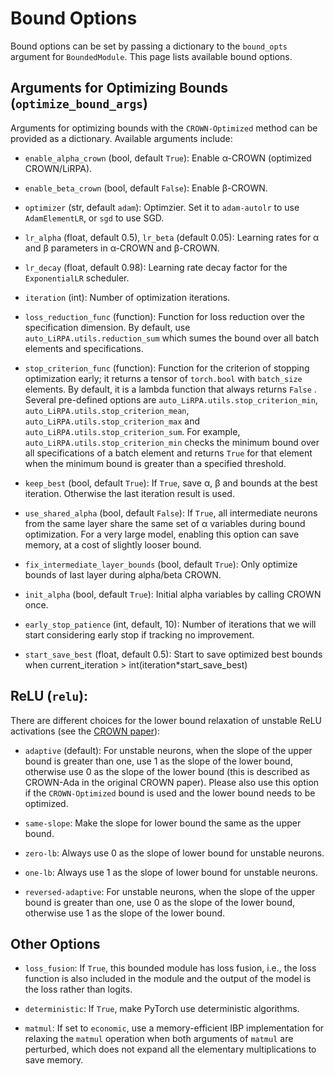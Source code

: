 Bound Options
====================

Bound options can be set by passing a dictionary to the `bound_opts` argument for `BoundedModule`.
This page lists available bound options.

## Arguments for Optimizing Bounds (`optimize_bound_args`)

Arguments for optimizing bounds with the `CROWN-Optimized` method can be provided as a dictionary. Available arguments include:

* `enable_alpha_crown` (bool, default `True`): Enable α-CROWN (optimized CROWN/LiRPA).

* `enable_beta_crown` (bool, default `False`): Enable β-CROWN.

* `optimizer` (str, default `adam`): Optimzier. Set it to `adam-autolr` to use `AdamElementLR`, or `sgd` to use SGD.

* `lr_alpha` (float, default 0.5), `lr_beta` (default 0.05): Learning rates for α and β parameters in α-CROWN and β-CROWN.

* `lr_decay` (float, default 0.98): Learning rate decay factor for the `ExponentialLR` scheduler.

* `iteration` (int): Number of optimization iterations.

* `loss_reduction_func` (function): Function for loss reduction over the specification dimension. By default, use `auto_LiRPA.utils.reduction_sum` which sumes the bound over all batch elements and specifications.

* `stop_criterion_func` (function): Function for the criterion of stopping optimization early; it returns a tensor of `torch.bool` with `batch_size` elements. By default, it is a lambda function that always returns `False` . Several pre-defined options are `auto_LiRPA.utils.stop_criterion_min`, `auto_LiRPA.utils.stop_criterion_mean`, `auto_LiRPA.utils.stop_criterion_max` and `auto_LiRPA.utils.stop_criterion_sum`. For example, `auto_LiRPA.utils.stop_criterion_min` checks the minimum bound over all specifications of a batch element and returns `True` for that element when the minimum bound is greater than a specified threshold.

* `keep_best` (bool, default `True`): If `True`, save α, β and bounds at the best iteration. Otherwise the last iteration result is used.

* `use_shared_alpha` (bool, default `False`): If `True`, all intermediate neurons from the same layer share the same set of α variables during bound optimization. For a very large model, enabling this option can save memory, at a cost of slightly looser bound.

* `fix_intermediate_layer_bounds` (bool, default `True`): Only optimize bounds of last layer during alpha/beta CROWN.

* `init_alpha` (bool, default `True`): Initial alpha variables by calling CROWN once.

* `early_stop_patience` (int, default, 10): Number of iterations that we will start considering early stop if tracking no improvement.

* `start_save_best` (float, default 0.5): Start to save optimized best bounds when current_iteration > int(iteration*start_save_best)


## ReLU (`relu`):

There are different choices for the lower bound relaxation of unstable ReLU activations (see the [CROWN paper](https://arxiv.org/pdf/1811.00866.pdf)):

* `adaptive` (default): For unstable neurons, when the slope of the upper bound is greater than one, use 1 as the slope of the lower bound, otherwise use 0 as the slope of the lower bound (this is described as CROWN-Ada in the original CROWN paper). Please also use this option if the `CROWN-Optimized` bound is used and the lower bound needs to be optimized.

* `same-slope`: Make the slope for lower bound the same as the upper bound.

* `zero-lb`: Always use 0 as the slope of lower bound for unstable neurons.

* `one-lb`: Always use 1 as the slope of lower bound for unstable neurons.

* `reversed-adaptive`: For unstable neurons, when the slope of the upper bound is greater than one, use 0 as the slope of the lower bound, otherwise use 1 as the slope of the lower bound.

## Other Options

* `loss_fusion`: If `True`, this bounded module has loss fusion, i.e., the loss function is also included in the module and the output of the model is the loss rather than logits.

* `deterministic`: If `True`, make PyTorch use deterministic algorithms.

* `matmul`: If set to `economic`, use a memory-efficient IBP implementation for relaxing the `matmul` operation when both arguments of `matmul` are perturbed, which does not expand all the elementary multiplications to save memory.
